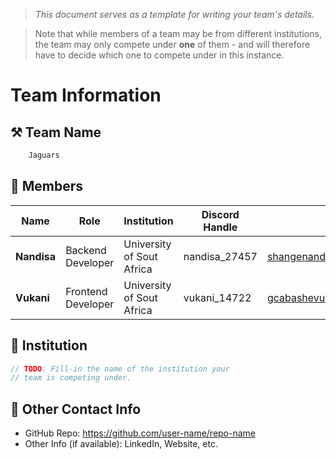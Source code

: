 > *This document serves as a template for writing your team's details.*

> Note that while members of a team may be from different institutions, the team may only compete under **one** of them - and will therefore have to decide which one to compete under in this instance.

# Team Information

## ⚒️ Team Name
``` c
    Jaguars
```

## 👥 Members
| Name     | Role                | Institution           | Discord Handle | Email |
|----------|---------------------|-----------------------| -------------------|-------------|
| **Nandisa**   | Backend Developer   | University of Sout Africa | nandisa_27457 | <shangenandisa@gmail.com> |
| **Vukani**   | Frontend Developer  | University of Sout Africa | vukani_14722 | <gcabashevukani3@gmail.com> |


## 🏫 Institution
``` c
// TODO: Fill-in the name of the institution your
// team is competing under.
```

## 📧 Other Contact Info
- GitHub Repo: <https://github.com/user-name/repo-name>
- Other Info (if available): LinkedIn, Website, etc.
